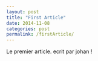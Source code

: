 ```yaml
---
layout: post
title: "First Article"
date: 2014-11-08
categories: post
permalink: /firstArticle/
---
```


Le premier article. ecrit par johan !
